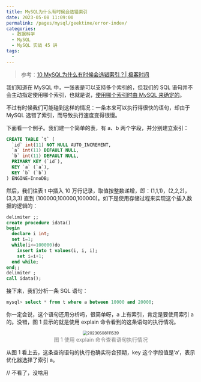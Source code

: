 ```yaml
---
title: MySQL为什么有时候会选错索引
date: 2023-05-08 11:09:00
permalink: /pages/mysql/geektime/error-index/
categories:
  - 数据科学
  - MySQL
  - MySQL 实战 45 讲
tags:
  - 
---
```


> 参考：[10 MySQL为什么有时候会选错索引？| 极客时间](https://time.geekbang.org/column/article/71173)

我们知道在 MySQL 中，一张表是可以支持多个索引的，但我们的 SQL 语句并不会主动指定使用哪个索引，也就是说，<u>使用哪个索引时由 MySQL 来确定的</u>。

不过有时候我们可能碰到这样的情况：一条本来可以执行得很快的语句，却由于 MySQL 选错了索引，而导致执行速度变得很慢。

下面看一个例子。我们建一个简单的表，有 a、b 两个字段，并分别建立索引：

```sql
CREATE TABLE `t` (
  `id` int(11) NOT NULL AUTO_INCREMENT,
  `a` int(11) DEFAULT NULL,
  `b` int(11) DEFAULT NULL,
  PRIMARY KEY (`id`),
  KEY `a` (`a`),
  KEY `b` (`b`)
) ENGINE=InnoDB;
```

然后，我们往表 t 中插入 10 万行记录，取值按整数递增，即：(1,1,1)，(2,2,2)，(3,3,3) 直到 (100000,100000,100000)。如下是使用存储过程来实现这个插入数据的逻辑的：

```sql
delimiter ;;
create procedure idata()
begin
  declare i int;
  set i=1;
  while(i<=100000)do
    insert into t values(i, i, i);
    set i=i+1;
  end while;
end;;
delimiter ;
call idata();
```

接下来，我们分析一条 SQL 语句：

```sql
mysql> select * from t where a between 10000 and 20000;
```

你一定会说，这个语句还用分析吗，很简单呀，a 上有索引，肯定是要使用索引 a 的。没错，图 1 显示的就是使用 explain 命令看到的这条语句的执行情况。

<center><img src="https://notebook-img-1304596351.cos.ap-beijing.myqcloud.com/img/20230508111539.png" alt="20230508111539" style="zoom:75%;" /></center>

<center><font color=grey>图 1 使用 explain 命令查看语句执行情况</font></center>

从图 1 看上去，这条查询语句的执行也确实符合预期，key 这个字段值是’a’，表示优化器选择了索引 a。

// 不看了，没啥用